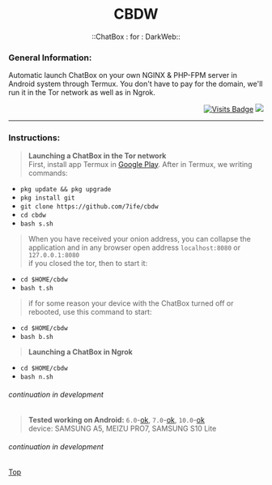 <div align="center">

# CBDW
::ChatBox : for : DarkWeb::

</div>

### General Information:
Automatic launch ChatBox on your own NGINX & PHP-FPM server in Android system through Termux. You don't have to pay for the domain, we'll run it in the Tor network as well as in Ngrok.

<div align="right">

[![Visits Badge](https://badges.pufler.dev/visits/7ife/cbdw)](https://github.com/7ife/cbdw)
[![](https://img.shields.io/badge/-Donate-%23181717?style=flat-square&logo=bitcoin)](https://commerce.coinbase.com/checkout/61780323-c37c-41a2-8d13-571f125e813a)
</div>

---
### Instructions:
>**Launching a ChatBox in the Tor network** <br>
First, install app Termux in [Google Play](https://play.google.com/store/apps/details?id=com.termux&hl=en_US&gl=US). After in Termux, we writing commands: <br>
- `pkg update && pkg upgrade`
- `pkg install git`
- `git clone https://github.com/7ife/cbdw`
- `cd cbdw`
- `bash s.sh` <br>

>When you have received your onion address, you can collapse the application and in any browser open address `localhost:8080` or `127.0.0.1:8080` <br>
if you closed the tor, then to start it: <br>
- `cd $HOME/cbdw`
- `bash t.sh`

>if for some reason your device with the ChatBox turned off or rebooted, use this command to start: <br>
- `cd $HOME/cbdw`
- `bash b.sh`

>**Launching a ChatBox in Ngrok** <br>
- `cd $HOME/cbdw`
- `bash n.sh`

###### continuation in development

>**Tested working on Android:** `6.0`-[ok](#continuation-in-development "stably SAMSUNG A5"), `7.0`-[ok](#continuation-in-development "stably MEIZU PRO7"), `10.0`-[ok](#continuation-in-development "stably SAMSUNG S10 Lite") <br>
device: SAMSUNG A5, MEIZU PRO7, SAMSUNG S10 Lite

###### continuation in development

[Top](#top "Back to top")
